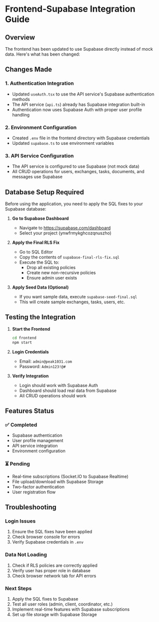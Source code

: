 # Frontend-Supabase Integration Guide

## Overview
The frontend has been updated to use Supabase directly instead of mock data. Here's what has been changed:

## Changes Made

### 1. Authentication Integration
- Updated `useAuth.tsx` to use the API service's Supabase authentication methods
- The API service (`api.ts`) already has Supabase integration built-in
- Authentication now uses Supabase Auth with proper user profile handling

### 2. Environment Configuration
- Created `.env` file in the frontend directory with Supabase credentials
- Updated `supabase.ts` to use environment variables

### 3. API Service Configuration
- The API service is configured to use Supabase (not mock data)
- All CRUD operations for users, exchanges, tasks, documents, and messages use Supabase

## Database Setup Required

Before using the application, you need to apply the SQL fixes to your Supabase database:

1. **Go to Supabase Dashboard**
   - Navigate to https://supabase.com/dashboard
   - Select your project (ynwfrmykghcozqnuszho)

2. **Apply the Final RLS Fix**
   - Go to SQL Editor
   - Copy the contents of `supabase-final-rls-fix.sql`
   - Execute the SQL to:
     - Drop all existing policies
     - Create new non-recursive policies
     - Ensure admin user exists

3. **Apply Seed Data (Optional)**
   - If you want sample data, execute `supabase-seed-final.sql`
   - This will create sample exchanges, tasks, users, etc.

## Testing the Integration

1. **Start the Frontend**
   ```bash
   cd frontend
   npm start
   ```

2. **Login Credentials**
   - Email: `admin@peak1031.com`
   - Password: `Admin123!@#`

3. **Verify Integration**
   - Login should work with Supabase Auth
   - Dashboard should load real data from Supabase
   - All CRUD operations should work

## Features Status

### ✅ Completed
- Supabase authentication
- User profile management
- API service integration
- Environment configuration

### ⏳ Pending
- Real-time subscriptions (Socket.IO to Supabase Realtime)
- File upload/download with Supabase Storage
- Two-factor authentication
- User registration flow

## Troubleshooting

### Login Issues
1. Ensure the SQL fixes have been applied
2. Check browser console for errors
3. Verify Supabase credentials in `.env`

### Data Not Loading
1. Check if RLS policies are correctly applied
2. Verify user has proper role in database
3. Check browser network tab for API errors

### Next Steps
1. Apply the SQL fixes to Supabase
2. Test all user roles (admin, client, coordinator, etc.)
3. Implement real-time features with Supabase subscriptions
4. Set up file storage with Supabase Storage